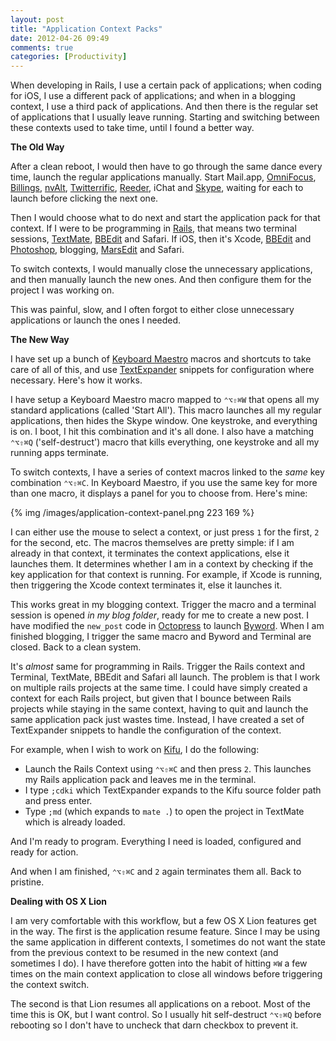 ```yaml
---
layout: post
title: "Application Context Packs"
date: 2012-04-26 09:49
comments: true
categories: [Productivity]
---
```


When developing in Rails, I use a certain pack of applications; when coding for iOS, I use a different pack of applications; and when in a blogging context, I use a third pack of applications. And then there is the regular set of applications that I usually leave running. Starting and switching between these contexts used to take time, until I found a better way.

**The Old Way**

After a clean reboot, I would then have to go through the same dance every time, launch the regular applications manually. Start Mail.app, [OmniFocus](http://www.omnigroup.com/products/omnifocus/), [Billings](http://www.marketcircle.com/billings/), [nvAlt](http://brettterpstra.com/project/nvalt/), [Twitterrific](http://iconfactory.com/software/twitterrific), [Reeder](http://reederapp.com/), iChat and [Skype](http://www.skype.com/), waiting for each to launch before clicking the next one.

Then I would choose what to do next and start the application pack for that context. If I were to be programming in [Rails](http://rubyonrails.org/), that means two terminal sessions, [TextMate](http://macromates.com/), [BBEdit](http://www.barebones.com/products/bbedit/index.html) and Safari. If iOS, then it's Xcode, [BBEdit](http://www.barebones.com/products/bbedit/index.html) and [Photoshop](http://www.photoshop.com/), blogging, [MarsEdit](http://www.red-sweater.com/marsedit/) and Safari.

To switch contexts, I would manually close the unnecessary applications, and then manually launch the new ones. And then configure them for the project I was working on.

This was painful, slow, and I often forgot to either close unnecessary applications or launch the ones I needed.

**The New Way**

I have set up a bunch of [Keyboard Maestro](http://www.keyboardmaestro.com/main/) macros and shortcuts to take care of all of this, and use [TextExpander](http://smilesoftware.com/TextExpander/) snippets for configuration where necessary. Here's how it works.

I have setup a Keyboard Maestro macro mapped to `⌃⌥⇧⌘W` that opens all my standard applications (called 'Start All'). This macro launches all my regular applications, then hides the Skype window. One keystroke, and everything is on. I boot, I hit this combination and it's all done. I also have a matching `⌃⌥⇧⌘Q` ('self-destruct') macro that kills everything, one keystroke and all my running apps terminate.

To switch contexts, I have a series of context macros linked to the *same* key combination `⌃⌥⇧⌘C`. In Keyboard Maestro, if you use the same key for more than one macro, it displays a panel for you to choose from.  Here's mine:

{% img /images/application-context-panel.png 223 169 %}

I can either use the mouse to select a context, or just press `1` for the first, `2` for the second, etc. The macros themselves are pretty simple: if I am already in that context, it terminates the context applications, else it launches them. It determines whether I am in a context by checking if the key application for that context is running. For example, if Xcode is running, then triggering the Xcode context terminates it, else it launches it.

This works great in my blogging context. Trigger the macro and a terminal session is opened *in my blog folder*, ready for me to create a new post. I have modified the `new_post` code in [Octopress](http://octopress.org/) to launch [Byword](http://bywordapp.com/). When I am finished blogging, I trigger the same macro and Byword and Terminal are closed. Back to a clean system.

It's *almost* same for programming in Rails. Trigger the Rails context and Terminal, TextMate, BBEdit and Safari all launch. The problem is that I work on multiple rails projects at the same time. I could have simply created a context for each Rails project, but given that I bounce between Rails projects while staying in the same context, having to quit and launch the same application pack just wastes time. Instead, I have created a set of TextExpander snippets to handle the configuration of the context.

For example, when I wish to work on [Kifu](http://www.kifuapp.com/), I do the following:

* Launch the Rails Context using `⌃⌥⇧⌘C` and then press `2`. This launches my Rails application pack and leaves me in the terminal.
* I type `;cdki` which TextExpander expands to the Kifu source folder path and press enter.
* Type `;md` (which expands to `mate .`) to open the project in TextMate which is already loaded.

And I'm ready to program. Everything I need is loaded, configured and ready for action.

And when I am finished, `⌃⌥⇧⌘C` and `2` again terminates them all. Back to pristine.

**Dealing with OS X Lion**

I am very comfortable with this workflow, but a few OS X Lion features get in the way. The first is the application resume feature. Since I may be using the same application in different contexts, I sometimes do not want the state from the previous context to be resumed in the new context (and sometimes I do). I have therefore gotten into the habit of hitting `⌘W` a few times on the main context application to close all windows before triggering the context switch.

The second is that Lion resumes all applications on a reboot. Most of the time this is OK, but I want control. So I usually hit self-destruct `⌃⌥⇧⌘Q` before rebooting so I don't have to uncheck that darn checkbox to prevent it.

